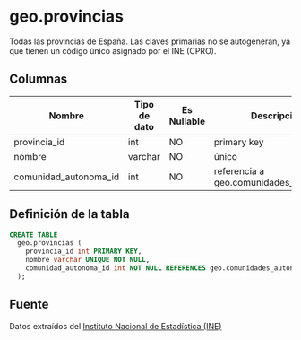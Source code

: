 # geo.provincias

Todas las provincias de España. Las claves primarias no se autogeneran, ya que tienen un código único asignado por el INE (CPRO).

## Columnas

| Nombre | Tipo de dato | Es Nullable | Descripción |
| --- | --- | --- | --- |
| provincia_id | int | NO | primary key |
| nombre | varchar | NO | único |
| comunidad_autonoma_id | int | NO | referencia a geo.comunidades_autonomas |

## Definición de la tabla

```sql
CREATE TABLE
  geo.provincias (
    provincia_id int PRIMARY KEY,
    nombre varchar UNIQUE NOT NULL,
    comunidad_autonoma_id int NOT NULL REFERENCES geo.comunidades_autonomas (comunidad_autonoma_id)
  );
```

## Fuente

Datos extraídos del <a href="https://www.ine.es/daco/daco42/codmun/cod_ccaa_provincia.htm" target="_blank">Instituto Nacional de Estadística (INE)</a>

